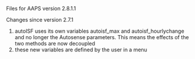 Files for AAPS version 2.8.1.1


Changes since version 2.7.1
1. autoISF uses its own variables autoisf_max and autoisf_hourlychange and no longer the Autosense parameters.
   This means the effects of the two methods are now decoupled
2. these new variables are defined by the user in a menu
